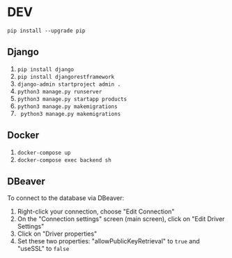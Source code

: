# DEV
`pip install --upgrade pip`
## Django
1. `pip install django`
2. `pip install djangorestframework`
3. `django-admin startproject admin .`
4. `python3 manage.py runserver`
5. `python3 manage.py startapp products`
6. `python3 manage.py makemigrations`
7. ` python3 manage.py makemigrations`
## Docker
1. `docker-compose up`
2. `docker-compose exec backend sh`
## DBeaver
To connect to the database via DBeaver:
1. Right-click your connection, choose "Edit Connection"
2. On the "Connection settings" screen (main screen), click on "Edit Driver Settings"
3. Click on "Driver properties"
4. Set these two properties: "allowPublicKeyRetrieval" to `true` and "useSSL" to `false`
